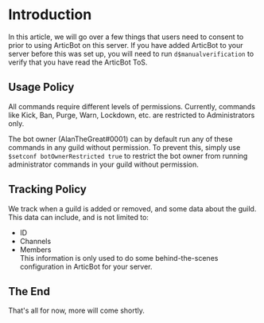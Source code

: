 # Introduction
In this article, we will go over a few things that users need to consent to prior to using ArticBot on this server. If you have added ArticBot to your server before this was set up, you will need to run `d$manualverification` to verify that you have read the ArticBot ToS.

## Usage Policy
All commands require different levels of permissions. Currently, commands like Kick, Ban, Purge, Warn, Lockdown, etc. are restricted to Administrators only.

The bot owner (AlanTheGreat#0001) can by default run any of these commands in any guild without permission. To prevent this, simply use `$setconf botOwnerRestricted true` to restrict the bot owner from running administrator commands in your guild without permission.

## Tracking Policy
We track when a guild is added or removed, and some data about the guild. This data can include, and is not limited to:
  - ID
  - Channels
  - Members<br>
 This information is only used to do some behind-the-scenes configuration in ArticBot for your server.
 
 ## The End
 That's all for now, more will come shortly.
